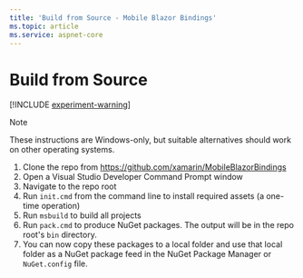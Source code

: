 ```yaml
---
title: 'Build from Source - Mobile Blazor Bindings'
ms.topic: article
ms.service: aspnet-core
---
```


# Build from Source

[!INCLUDE [experiment-warning](../includes/experiment-warning.md)]

> [!NOTE]
> These instructions are Windows-only, but suitable alternatives should work on other operating systems.

1. Clone the repo from <https://github.com/xamarin/MobileBlazorBindings>
1. Open a Visual Studio Developer Command Prompt window
1. Navigate to the repo root
1. Run `init.cmd` from the command line to install required assets (a one-time operation)
1. Run `msbuild` to build all projects
1. Run `pack.cmd` to produce NuGet packages. The output will be in the repo root's `bin` directory.
1. You can now copy these packages to a local folder and use that local folder as a NuGet package feed in the NuGet Package Manager or `NuGet.config` file.
